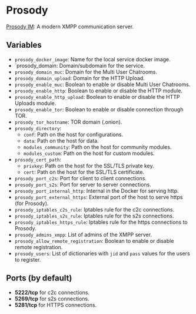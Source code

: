 # Prosody

[Prosody IM](https://prosody.im/): A modern XMPP communication server.

## Variables

* `prosody_docker_image`: Name for the local service docker image.
* `prosody_domain: Domain/subdomain for the service.
* `prosody_domain_muc`: Domain for the Multi User Chatrooms.
* `prosody_domain_upload`: Domain for the HTTP Upload.
* `prosody_enable_muc`: Boolean to enable or disable Multi User Chatrooms.
* `prosody_enable_http`: Boolean to enable or disable the HTTP module.
* `prosody_enable_http_upload`: Boolean to enable or disable the HTTP Uploads
   module.
* `prosody_enable_tor`: Boolean to enable or disable connection through TOR.
* `prosody_tor_hostname`: TOR domain (.onion).
* `prosody_directory`:
   * `conf`: Path on the host for configurations.
   * `data`: Path on the host for data.
   * `modules_community`: Path on the host for community modules.
   * `modules_custom`: Path on the host for custom modules.
* `prosody_cert_path`:
   * `privkey`: Path on the host for the SSL/TLS private key.
   * `cert`: Path on the host for the SSL/TLS certificate.
* `prosody_port_c2s`: Port for client to client connections.
* `prosody_port_s2s`: Port for server to server connections.
* `prosody_port_internal_http`: Internal in the Docker for serving http.
* `prosody_port_external_https`: External port of the host to serve https (for
   Prosody).
* `prosody_iptables_c2s_rule`: Iptables rule for the c2c connections.
* `prosody_iptables_s2s_rule`: Iptables rule for the s2s connections.
* `prosody_iptables_https_rule`: Iptables rule for the https connections to
   Prosody.
* `prosody_admins_xmpp`: List of admins of the XMPP server.
* `prosody_allow_remote_registration`: Boolean to enable or disable remote
  registration.
* `prosody_users`: List of dictionaries with `jid` and `pass` values for the
  users to register.

## Ports (by default)

* **5222/tcp** for c2c connections.
* **5269/tcp** for s2s connections.
* **5281/tcp** for HTTPS connections.
